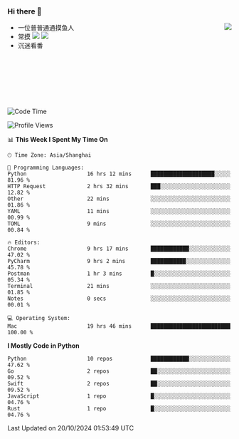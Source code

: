 ### Hi there 👋


<a href="https://github.com/yanlc39">
  <img align="right" src="https://github-readme-stats.vercel.app/api?username=yanlc39&show_icons=true&hide_border=true&icon_color=586069&title_color=a0a9af">
</a>

- 一位普普通通摸鱼人
- 常摸 ![](https://img.shields.io/badge/-Python-3e74a2?style=flat-square&logo=Python&logoColor=fff) ![](https://img.shields.io/badge/-C%2B%2B-brightgreen?style=flat-square)
- 沉迷看番



<br><br><br><br><br><br>


<!--START_SECTION:waka-->
![Code Time](http://img.shields.io/badge/Code%20Time-431%20hrs%2058%20mins-blue)

![Profile Views](http://img.shields.io/badge/Profile%20Views-0-blue)

📊 **This Week I Spent My Time On** 

```text
🕑︎ Time Zone: Asia/Shanghai

💬 Programming Languages: 
Python                   16 hrs 12 mins      ████████████████████░░░░░   81.96 % 
HTTP Request             2 hrs 32 mins       ███░░░░░░░░░░░░░░░░░░░░░░   12.82 % 
Other                    22 mins             ░░░░░░░░░░░░░░░░░░░░░░░░░   01.86 % 
YAML                     11 mins             ░░░░░░░░░░░░░░░░░░░░░░░░░   00.99 % 
TOML                     9 mins              ░░░░░░░░░░░░░░░░░░░░░░░░░   00.84 % 

🔥 Editors: 
Chrome                   9 hrs 17 mins       ████████████░░░░░░░░░░░░░   47.02 % 
PyCharm                  9 hrs 2 mins        ███████████░░░░░░░░░░░░░░   45.78 % 
Postman                  1 hr 3 mins         █░░░░░░░░░░░░░░░░░░░░░░░░   05.34 % 
Terminal                 21 mins             ░░░░░░░░░░░░░░░░░░░░░░░░░   01.85 % 
Notes                    0 secs              ░░░░░░░░░░░░░░░░░░░░░░░░░   00.01 % 

💻 Operating System: 
Mac                      19 hrs 46 mins      █████████████████████████   100.00 % 
```

**I Mostly Code in Python** 

```text
Python                   10 repos            ████████████░░░░░░░░░░░░░   47.62 % 
Go                       2 repos             ██░░░░░░░░░░░░░░░░░░░░░░░   09.52 % 
Swift                    2 repos             ██░░░░░░░░░░░░░░░░░░░░░░░   09.52 % 
JavaScript               1 repo              █░░░░░░░░░░░░░░░░░░░░░░░░   04.76 % 
Rust                     1 repo              █░░░░░░░░░░░░░░░░░░░░░░░░   04.76 % 
```




 Last Updated on 20/10/2024 01:53:49 UTC
<!--END_SECTION:waka-->

